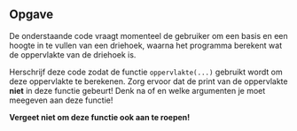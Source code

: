 ## Opgave
De onderstaande code vraagt momenteel de gebruiker om een basis en een hoogte in te vullen van een driehoek, waarna het programma berekent wat de oppervlakte van de driehoek is.

Herschrijf deze code zodat de functie `oppervlakte(...)` gebruikt wordt om deze oppervlakte te berekenen.
Zorg ervoor dat de print van de oppervlakte **niet** in deze functie gebeurt!
Denk na of en welke argumenten je moet meegeven aan deze functie!

**Vergeet niet om deze functie ook aan te roepen!**